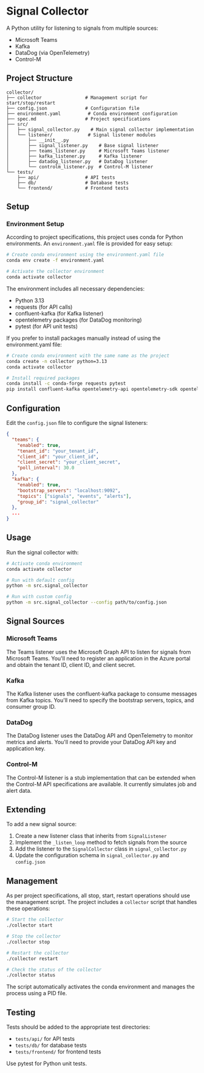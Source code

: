 # Signal Collector

A Python utility for listening to signals from multiple sources:
- Microsoft Teams
- Kafka
- DataDog (via OpenTelemetry)
- Control-M

## Project Structure

```
collector/
├── collector                # Management script for start/stop/restart
├── config.json              # Configuration file
├── environment.yaml          # Conda environment configuration
├── spec.md                  # Project specifications
├── src/
│   ├── signal_collector.py    # Main signal collector implementation
│   └── listener/             # Signal listener modules
│       ├── __init__.py
│       ├── signal_listener.py    # Base signal listener
│       ├── teams_listener.py     # Microsoft Teams listener
│       ├── kafka_listener.py     # Kafka listener
│       ├── datadog_listener.py   # DataDog listener
│       └── controlm_listener.py  # Control-M listener
└── tests/
    ├── api/                 # API tests
    ├── db/                  # Database tests
    └── frontend/            # Frontend tests
```

## Setup

### Environment Setup

According to project specifications, this project uses conda for Python environments. An `environment.yaml` file is provided for easy setup:

```bash
# Create conda environment using the environment.yaml file
conda env create -f environment.yaml

# Activate the collector environment
conda activate collector
```

The environment includes all necessary dependencies:
- Python 3.13
- requests (for API calls)
- confluent-kafka (for Kafka listener)
- opentelemetry packages (for DataDog monitoring)
- pytest (for API unit tests)

If you prefer to install packages manually instead of using the environment.yaml file:

```bash
# Create conda environment with the same name as the project
conda create -n collector python=3.13
conda activate collector

# Install required packages
conda install -c conda-forge requests pytest
pip install confluent-kafka opentelemetry-api opentelemetry-sdk opentelemetry-exporter-otlp
```

## Configuration

Edit the `config.json` file to configure the signal listeners:

```json
{
  "teams": {
    "enabled": true,
    "tenant_id": "your_tenant_id",
    "client_id": "your_client_id",
    "client_secret": "your_client_secret",
    "poll_interval": 30.0
  },
  "kafka": {
    "enabled": true,
    "bootstrap_servers": "localhost:9092",
    "topics": ["signals", "events", "alerts"],
    "group_id": "signal_collector"
  },
  ...
}
```

## Usage

Run the signal collector with:

```bash
# Activate conda environment
conda activate collector

# Run with default config
python -m src.signal_collector

# Run with custom config
python -m src.signal_collector --config path/to/config.json
```

## Signal Sources

### Microsoft Teams

The Teams listener uses the Microsoft Graph API to listen for signals from Microsoft Teams. You'll need to register an application in the Azure portal and obtain the tenant ID, client ID, and client secret.

### Kafka

The Kafka listener uses the confluent-kafka package to consume messages from Kafka topics. You'll need to specify the bootstrap servers, topics, and consumer group ID.

### DataDog

The DataDog listener uses the DataDog API and OpenTelemetry to monitor metrics and alerts. You'll need to provide your DataDog API key and application key.

### Control-M

The Control-M listener is a stub implementation that can be extended when the Control-M API specifications are available. It currently simulates job and alert data.

## Extending

To add a new signal source:

1. Create a new listener class that inherits from `SignalListener`
2. Implement the `_listen_loop` method to fetch signals from the source
3. Add the listener to the `SignalCollector` class in `signal_collector.py`
4. Update the configuration schema in `signal_collector.py` and `config.json`

## Management

As per project specifications, all stop, start, restart operations should use the management script. The project includes a `collector` script that handles these operations:

```bash
# Start the collector
./collector start

# Stop the collector
./collector stop

# Restart the collector
./collector restart

# Check the status of the collector
./collector status
```

The script automatically activates the conda environment and manages the process using a PID file.

## Testing

Tests should be added to the appropriate test directories:
- `tests/api/` for API tests
- `tests/db/` for database tests
- `tests/frontend/` for frontend tests

Use pytest for Python unit tests.
